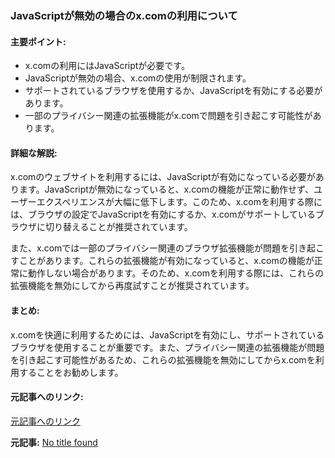### JavaScriptが無効の場合のx.comの利用について

#### 主要ポイント:
- x.comの利用にはJavaScriptが必要です。
- JavaScriptが無効の場合、x.comの使用が制限されます。
- サポートされているブラウザを使用するか、JavaScriptを有効にする必要があります。
- 一部のプライバシー関連の拡張機能がx.comで問題を引き起こす可能性があります。

#### 詳細な解説:
x.comのウェブサイトを利用するには、JavaScriptが有効になっている必要があります。JavaScriptが無効になっていると、x.comの機能が正常に動作せず、ユーザーエクスペリエンスが大幅に低下します。このため、x.comを利用する際には、ブラウザの設定でJavaScriptを有効にするか、x.comがサポートしているブラウザに切り替えることが推奨されています。

また、x.comでは一部のプライバシー関連のブラウザ拡張機能が問題を引き起こすことがあります。これらの拡張機能が有効になっていると、x.comの機能が正常に動作しない場合があります。そのため、x.comを利用する際には、これらの拡張機能を無効にしてから再度試すことが推奨されています。

#### まとめ:
x.comを快適に利用するためには、JavaScriptを有効にし、サポートされているブラウザを使用することが重要です。また、プライバシー関連の拡張機能が問題を引き起こす可能性があるため、これらの拡張機能を無効にしてからx.comを利用することをお勧めします。

#### 元記事へのリンク:
[元記事へのリンク](リンクが提供されていません)

**元記事:** [No title found](https://x.com/cementblue/status/1922428908798149057)